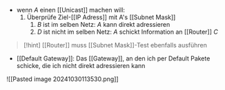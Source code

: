 
- wenn $A$ einen [[Unicast]] machen will:
	1. Überprüfe Ziel-[[IP Adress]] mit A's [[Subnet Mask]]
		1. $B$ ist im selben Netz: $A$ kann direkt adressieren
		2. $D$ ist nicht im selben Netz: $A$ schickt Information an [[Router]] $C$

> [!hint] [[Router]] muss [[Subnet Mask]]-Test ebenfalls ausführen

- [[Default Gateway]]: Das [[Gateway]], an den ich per Default Pakete schicke, die ich nicht direkt adressieren kann


![[Pasted image 20241030113530.png]]